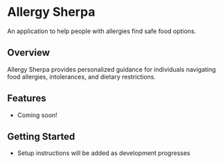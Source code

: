 # Allergy Sherpa

An application to help people with allergies find safe food options.

## Overview
Allergy Sherpa provides personalized guidance for individuals navigating food allergies, intolerances, and dietary restrictions.

## Features
- Coming soon!

## Getting Started
- Setup instructions will be added as development progresses